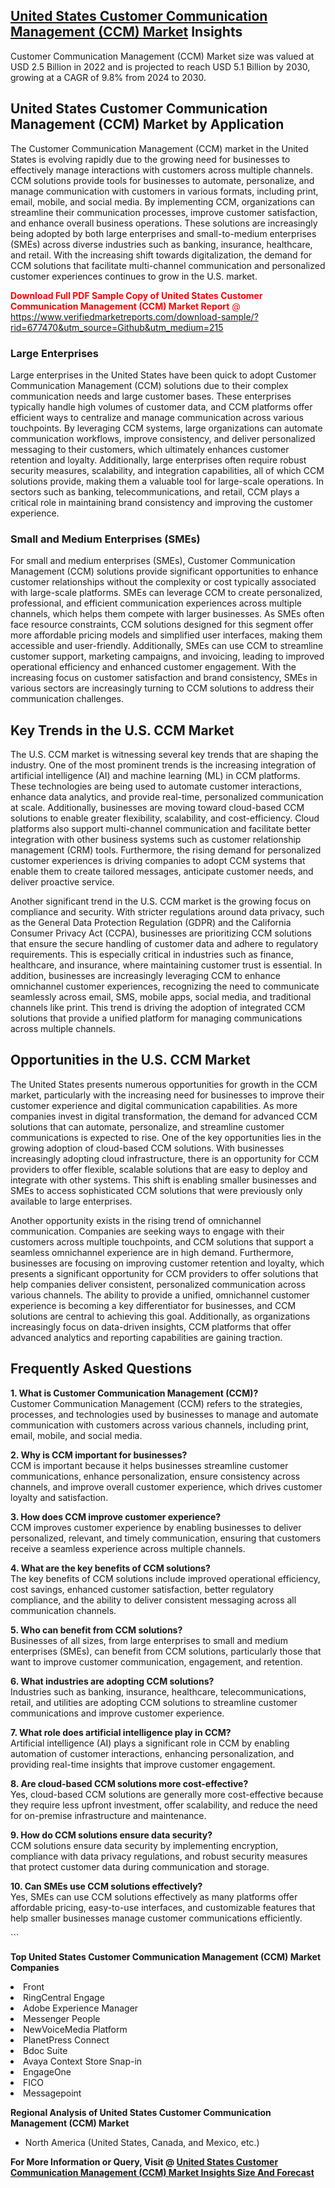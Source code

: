 <h2><a href="https://www.verifiedmarketreports.com/download-sample/?rid=677470&amp;utm_source=Github&amp;utm_medium=215" target="_blank">United States Customer Communication Management (CCM) Market</a> Insights</h2><p>Customer Communication Management (CCM) Market size was valued at USD 2.5 Billion in 2022 and is projected to reach USD 5.1 Billion by 2030, growing at a CAGR of 9.8% from 2024 to 2030.</p><p><h2>United States Customer Communication Management (CCM) Market by Application</h2><p>The Customer Communication Management (CCM) market in the United States is evolving rapidly due to the growing need for businesses to effectively manage interactions with customers across multiple channels. CCM solutions provide tools for businesses to automate, personalize, and manage communication with customers in various formats, including print, email, mobile, and social media. By implementing CCM, organizations can streamline their communication processes, improve customer satisfaction, and enhance overall business operations. These solutions are increasingly being adopted by both large enterprises and small-to-medium enterprises (SMEs) across diverse industries such as banking, insurance, healthcare, and retail. With the increasing shift towards digitalization, the demand for CCM solutions that facilitate multi-channel communication and personalized customer experiences continues to grow in the U.S. market.<p><p><span class=""><span style="color: #ff0000;"><strong>Download Full PDF Sample Copy of United States Customer Communication Management (CCM) Market Report</strong> @ </span><a href="https://www.verifiedmarketreports.com/download-sample/?rid=677470&amp;utm_source=Github&amp;utm_medium=215" target="_blank">https://www.verifiedmarketreports.com/download-sample/?rid=677470&amp;utm_source=Github&amp;utm_medium=215</a></span></p></p><h3>Large Enterprises</h3><p>Large enterprises in the United States have been quick to adopt Customer Communication Management (CCM) solutions due to their complex communication needs and large customer bases. These enterprises typically handle high volumes of customer data, and CCM platforms offer efficient ways to centralize and manage communication across various touchpoints. By leveraging CCM systems, large organizations can automate communication workflows, improve consistency, and deliver personalized messaging to their customers, which ultimately enhances customer retention and loyalty. Additionally, large enterprises often require robust security measures, scalability, and integration capabilities, all of which CCM solutions provide, making them a valuable tool for large-scale operations. In sectors such as banking, telecommunications, and retail, CCM plays a critical role in maintaining brand consistency and improving the customer experience.<h3>Small and Medium Enterprises (SMEs)</h3><p>For small and medium enterprises (SMEs), Customer Communication Management (CCM) solutions provide significant opportunities to enhance customer relationships without the complexity or cost typically associated with large-scale platforms. SMEs can leverage CCM to create personalized, professional, and efficient communication experiences across multiple channels, which helps them compete with larger businesses. As SMEs often face resource constraints, CCM solutions designed for this segment offer more affordable pricing models and simplified user interfaces, making them accessible and user-friendly. Additionally, SMEs can use CCM to streamline customer support, marketing campaigns, and invoicing, leading to improved operational efficiency and enhanced customer engagement. With the increasing focus on customer satisfaction and brand consistency, SMEs in various sectors are increasingly turning to CCM solutions to address their communication challenges.<h2>Key Trends in the U.S. CCM Market</h2><p>The U.S. CCM market is witnessing several key trends that are shaping the industry. One of the most prominent trends is the increasing integration of artificial intelligence (AI) and machine learning (ML) in CCM platforms. These technologies are being used to automate customer interactions, enhance data analytics, and provide real-time, personalized communication at scale. Additionally, businesses are moving toward cloud-based CCM solutions to enable greater flexibility, scalability, and cost-efficiency. Cloud platforms also support multi-channel communication and facilitate better integration with other business systems such as customer relationship management (CRM) tools. Furthermore, the rising demand for personalized customer experiences is driving companies to adopt CCM systems that enable them to create tailored messages, anticipate customer needs, and deliver proactive service.<p>Another significant trend in the U.S. CCM market is the growing focus on compliance and security. With stricter regulations around data privacy, such as the General Data Protection Regulation (GDPR) and the California Consumer Privacy Act (CCPA), businesses are prioritizing CCM solutions that ensure the secure handling of customer data and adhere to regulatory requirements. This is especially critical in industries such as finance, healthcare, and insurance, where maintaining customer trust is essential. In addition, businesses are increasingly leveraging CCM to enhance omnichannel customer experiences, recognizing the need to communicate seamlessly across email, SMS, mobile apps, social media, and traditional channels like print. This trend is driving the adoption of integrated CCM solutions that provide a unified platform for managing communications across multiple channels.<h2>Opportunities in the U.S. CCM Market</h2><p>The United States presents numerous opportunities for growth in the CCM market, particularly with the increasing need for businesses to improve their customer experience and digital communication capabilities. As more companies invest in digital transformation, the demand for advanced CCM solutions that can automate, personalize, and streamline customer communications is expected to rise. One of the key opportunities lies in the growing adoption of cloud-based CCM solutions. With businesses increasingly adopting cloud infrastructure, there is an opportunity for CCM providers to offer flexible, scalable solutions that are easy to deploy and integrate with other systems. This shift is enabling smaller businesses and SMEs to access sophisticated CCM solutions that were previously only available to large enterprises.<p>Another opportunity exists in the rising trend of omnichannel communication. Companies are seeking ways to engage with their customers across multiple touchpoints, and CCM solutions that support a seamless omnichannel experience are in high demand. Furthermore, businesses are focusing on improving customer retention and loyalty, which presents a significant opportunity for CCM providers to offer solutions that help companies deliver consistent, personalized communication across various channels. The ability to provide a unified, omnichannel customer experience is becoming a key differentiator for businesses, and CCM solutions are central to achieving this goal. Additionally, as organizations increasingly focus on data-driven insights, CCM platforms that offer advanced analytics and reporting capabilities are gaining traction.<h2>Frequently Asked Questions</h2><p><strong>1. What is Customer Communication Management (CCM)?</strong><br>Customer Communication Management (CCM) refers to the strategies, processes, and technologies used by businesses to manage and automate communication with customers across various channels, including print, email, mobile, and social media.</p><p><strong>2. Why is CCM important for businesses?</strong><br>CCM is important because it helps businesses streamline customer communications, enhance personalization, ensure consistency across channels, and improve overall customer experience, which drives customer loyalty and satisfaction.</p><p><strong>3. How does CCM improve customer experience?</strong><br>CCM improves customer experience by enabling businesses to deliver personalized, relevant, and timely communication, ensuring that customers receive a seamless experience across multiple channels.</p><p><strong>4. What are the key benefits of CCM solutions?</strong><br>The key benefits of CCM solutions include improved operational efficiency, cost savings, enhanced customer satisfaction, better regulatory compliance, and the ability to deliver consistent messaging across all communication channels.</p><p><strong>5. Who can benefit from CCM solutions?</strong><br>Businesses of all sizes, from large enterprises to small and medium enterprises (SMEs), can benefit from CCM solutions, particularly those that want to improve customer communication, engagement, and retention.</p><p><strong>6. What industries are adopting CCM solutions?</strong><br>Industries such as banking, insurance, healthcare, telecommunications, retail, and utilities are adopting CCM solutions to streamline customer communications and improve customer experience.</p><p><strong>7. What role does artificial intelligence play in CCM?</strong><br>Artificial intelligence (AI) plays a significant role in CCM by enabling automation of customer interactions, enhancing personalization, and providing real-time insights that improve customer engagement.</p><p><strong>8. Are cloud-based CCM solutions more cost-effective?</strong><br>Yes, cloud-based CCM solutions are generally more cost-effective because they require less upfront investment, offer scalability, and reduce the need for on-premise infrastructure and maintenance.</p><p><strong>9. How do CCM solutions ensure data security?</strong><br>CCM solutions ensure data security by implementing encryption, compliance with data privacy regulations, and robust security measures that protect customer data during communication and storage.</p><p><strong>10. Can SMEs use CCM solutions effectively?</strong><br>Yes, SMEs can use CCM solutions effectively as many platforms offer affordable pricing, easy-to-use interfaces, and customizable features that help smaller businesses manage customer communications efficiently.</p>```</p><p><strong>Top United States Customer Communication Management (CCM) Market Companies</strong></p><div data-test-id=""><p><li>Front</li><li> RingCentral Engage</li><li> Adobe Experience Manager</li><li> Messenger People</li><li> NewVoiceMedia Platform</li><li> PlanetPress Connect</li><li> Bdoc Suite</li><li> Avaya Context Store Snap-in</li><li> EngageOne</li><li> FICO</li><li> Messagepoint</li></p><div><strong>Regional Analysis of&nbsp;United States Customer Communication Management (CCM) Market</strong></div><ul><li dir="ltr"><p dir="ltr">North America&nbsp;(United States, Canada, and Mexico, etc.)</p></li></ul><p><strong>For More Information or Query, Visit @&nbsp;</strong><strong><a href="https://www.verifiedmarketreports.com/product/customer-communication-management-ccm-market/?utm_source=Github&amp;utm_medium=215" target="_blank">United States Customer Communication Management (CCM) Market Insights Size And Forecast</a></strong></p></div>
